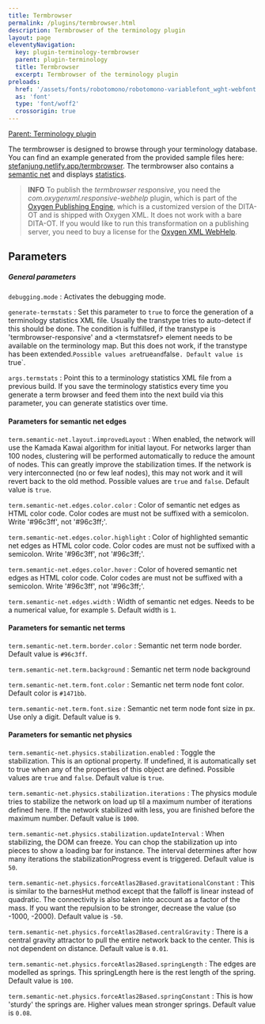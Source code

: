 ```yaml
---
title: Termbrowser
permalink: /plugins/termbrowser.html
description: Termbrowser of the terminology plugin
layout: page
eleventyNavigation:
  key: plugin-terminology-termbrowser
  parent: plugin-terminology
  title: Termbrowser
  excerpt: Termbrowser of the terminology plugin
preloads:
  href: '/assets/fonts/robotomono/robotomono-variablefont_wght-webfont.woff2'
  as: 'font'
  type: 'font/woff2'
  crossorigin: true
---
```


[Parent: Terminology plugin](/plugins/terminology.html)

The termbrowser is designed to browse through your terminology database. You can find an example generated from the provided sample files here: [stefanjung.netlify.app/termbrowser](https://stefanjung.netlify.app/termbrowser/). The termbrowser also contains a [semantic net](https://stefanjung.netlify.app/termbrowser/semantic-net/) and displays [statistics](https://stefanjung.netlify.app/termbrowser/semantic-net/termstats.html).

> <i class="fas fa-circle-info"></i> **INFO** To publish the _termbrowser responsive_, you need the _com.oxygenxml.responsive-webhelp_ plugin, which is part of the [Oxygen Publishing Engine](https://www.oxygenxml.com/publishing_engine.html), which is a customized version of the DITA-OT and is shipped with Oxygen XML. It does not work with a bare DITA-OT. If you would like to run this transformation on a publishing server, you need to buy a license for the [Oxygen XML WebHelp](https://www.oxygenxml.com/xml_webhelp/buy_oxygen_xml_webhelp.html).


Parameters
----------

##### General parameters

`debugging.mode`
: Activates the debugging mode.

`generate-termstats`
: Set this parameter to `true` to force the generation of a terminology statistics XML file. Usually the transtype tries to auto-detect if this should be done. The condition is fulfilled, if the transtype is 'termbrowser-responsive' and a &lt;termstatsref&gt; element needs to be available on the terminology map. But this does not work, if the transtype has been extended.` Possible values are `true` and `false`. Default value is `true`.

`args.termstats`
: Point this to a terminology statistics XML file from a previous build. If you save the terminology statistics every time you generate a term browser and feed them into the next build via this parameter, you can generate statistics over time.


#### Parameters for semantic net edges

`term.semantic-net.layout.improvedLayout`
: When enabled, the network will use the Kamada Kawai algorithm for initial layout. For networks larger than 100 nodes, clustering will be performed automatically to reduce the amount of nodes. This can greatly improve the stabilization times. If the network is very interconnected (no or few leaf nodes), this may not work and it will revert back to the old method. Possible values are `true` and `false`. Default value is `true`.

`term.semantic-net.edges.color.color`
: Color of semantic net edges as HTML color code. Color codes are must not be suffixed with a semicolon. Write '#96c3ff', not '#96c3ff;'.

`term.semantic-net.edges.color.highlight`
: Color of highlighted semantic net edges as HTML color code. Color codes are must not be suffixed with a semicolon. Write '#96c3ff', not '#96c3ff;'.

`term.semantic-net.edges.color.hover`
: Color of hovered semantic net edges as HTML color code. Color codes are must not be suffixed with a semicolon. Write '#96c3ff', not '#96c3ff;'.

`term.semantic-net.edges.width`
: Width of semantic net edges. Needs to be a numerical value, for example `5`. Default width is `1`.


#### Parameters for semantic net terms

`term.semantic-net.term.border.color`
: Semantic net term node border. Default value is `#96c3ff`.

`term.semantic-net.term.background`
: Semantic net term node background

`term.semantic-net.term.font.color`
: Semantic net term node font color. Default color is `#1471bb`.

`term.semantic-net.term.font.size`
: Semantic net term node font size in px. Use only a digit. Default value is `9`.


#### Parameters for semantic net physics

`term.semantic-net.physics.stabilization.enabled`
: Toggle the stabilization. This is an optional property. If undefined, it is automatically set to true when any of the properties of this object are defined. Possible values are `true` and `false`. Default value is `true`.

`term.semantic-net.physics.stabilization.iterations`
: The physics module tries to stabilize the network on load up til a maximum number of iterations defined here. If the network stabilized with less, you are finished before the maximum number. Default value is `1000`.

`term.semantic-net.physics.stabilization.updateInterval`
: When stabilizing, the DOM can freeze. You can chop the stabilization up into pieces to show a loading bar for instance. The interval determines after how many iterations the stabilizationProgress event is triggered. Default value is `50`.

`term.semantic-net.physics.forceAtlas2Based.gravitationalConstant`
: This is similar to the barnesHut method except that the falloff is linear instead of quadratic. The connectivity is also taken into account as a factor of the mass. If you want the repulsion to be stronger, decrease the value (so -1000, -2000). Default value is `-50`.

`term.semantic-net.physics.forceAtlas2Based.centralGravity`
: There is a central gravity attractor to pull the entire network back to the center. This is not dependent on distance. Default value is `0.01`.

`term.semantic-net.physics.forceAtlas2Based.springLength`
: The edges are modelled as springs. This springLength here is the rest length of the spring. Default value is `100`.

`term.semantic-net.physics.forceAtlas2Based.springConstant`
: This is how 'sturdy' the springs are. Higher values mean stronger springs. Default value is `0.08`.

<!--
<video controls>
  <source src="../assets/images/termbrowser.webm" type="video/webm">
  Your browser does not support the video tag.
</video>
-->
